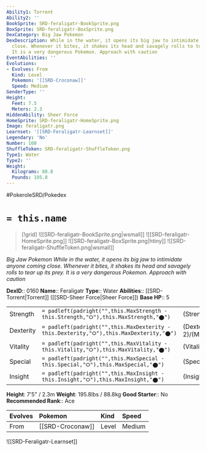 ```yaml
---
Ability1: Torrent
Ability2: ''
BookSprite: SRD-feraligatr-BookSprite.png
BoxSprite: SRD-feraligatr-BoxSprite.png
DexCategory: Big Jaw Pokemon
DexDescription: While in the water, it opens its big jaw to intimidate anyone coming
  close. Whenever it bites, it shakes its head and savagely rolls to tear up its prey.
  It is a very dangerous Pokemon. Approach with caution
EventAbilities: ''
Evolutions:
- Evolves: From
  Kind: Level
  Pokemon: '[[SRD-Croconaw]]'
  Speed: Medium
GenderType: ''
Height:
  Feet: 7.5
  Meters: 2.3
HiddenAbility: Sheer Force
HomeSprite: SRD-feraligatr-HomeSprite.png
Image: feraligatr.png
Learnset: '[[SRD-Feraligatr-Learnset]]'
Legendary: 'No'
Number: 160
ShuffleToken: SRD-feraligatr-ShuffleToken.png
Type1: Water
Type2: ''
Weight:
  Kilograms: 88.8
  Pounds: 195.8
---
```


#PokeroleSRD/Pokedex

# `= this.name`

> [!grid]
> ![[SRD-feraligatr-BookSprite.png|wsmall]]
> ![[SRD-feraligatr-HomeSprite.png]]
> ![[SRD-feraligatr-BoxSprite.png|htiny]]
> ![[SRD-feraligatr-ShuffleToken.png|wsmall]]


*Big Jaw Pokemon*
*While in the water, it opens its big jaw to intimidate anyone coming close. Whenever it bites, it shakes its head and savagely rolls to tear up its prey. It is a very dangerous Pokemon. Approach with caution*

**DexID**:: 0160
**Name**:: Feraligatr
**Type**:: Water
**Abilities**:: [[SRD-Torrent|Torrent]] ([[SRD-Sheer Force|Sheer Force]])
**Base HP**:: 5

|           |                                                                                        |                                          |
| --------- | -------------------------------------------------------------------------------------- | ---------------------------------------- |
| Strength  | `= padleft(padright("",this.MaxStrength - this.Strength,"⭘"),this.MaxStrength,"⬤")`    | (Strength::3)/(MaxStrength::6)   |
| Dexterity | `= padleft(padright("",this.MaxDexterity - this.Dexterity,"⭘"),this.MaxDexterity,"⬤")` | (Dexterity:: 2)/(MaxDexterity::5) |
| Vitality  | `= padleft(padright("",this.MaxVitality - this.Vitality,"⭘"),this.MaxVitality,"⬤")`    | (Vitality::3)/(MaxVitality::6)   |
| Special   | `= padleft(padright("",this.MaxSpecial - this.Special,"⭘"),this.MaxSpecial,"⬤")`       | (Special::2)/(MaxSpecial::5)     |
| Insight   | `= padleft(padright("",this.MaxInsight - this.Insight,"⭘"),this.MaxInsight,"⬤")`       | (Insight::2)/(MaxInsight::5)     |

**Height**: 7'5" / 2.3m
**Weight**: 195.8lbs / 88.8kg
**Good Starter**:: No
**Recommended Rank**:: Ace

| Evolves   | Pokemon          | Kind   | Speed   |
|:----------|:-----------------|:-------|:--------|
| From      | [[SRD-Croconaw]] | Level  | Medium  |

![[SRD-Feraligatr-Learnset]]